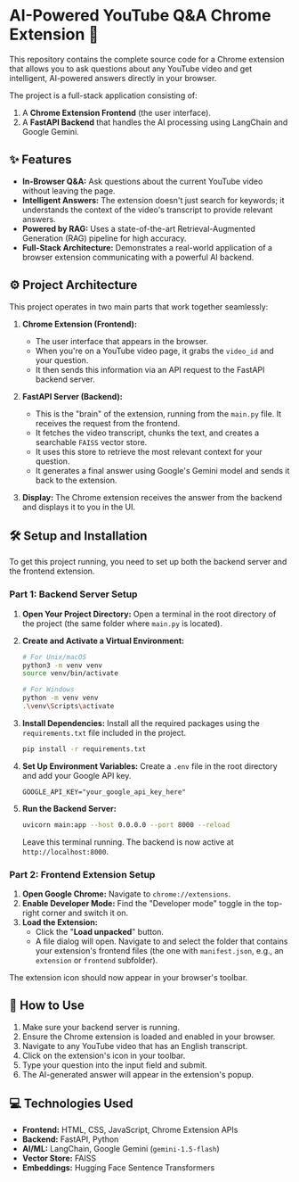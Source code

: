 
# AI-Powered YouTube Q&A Chrome Extension 🚀

This repository contains the complete source code for a Chrome extension that allows you to ask questions about any YouTube video and get intelligent, AI-powered answers directly in your browser.

The project is a full-stack application consisting of:
1.  A **Chrome Extension Frontend** (the user interface).
2.  A **FastAPI Backend** that handles the AI processing using LangChain and Google Gemini.

## ✨ Features

- **In-Browser Q&A:** Ask questions about the current YouTube video without leaving the page.
- **Intelligent Answers:** The extension doesn't just search for keywords; it understands the context of the video's transcript to provide relevant answers.
- **Powered by RAG:** Uses a state-of-the-art Retrieval-Augmented Generation (RAG) pipeline for high accuracy.
- **Full-Stack Architecture:** Demonstrates a real-world application of a browser extension communicating with a powerful AI backend.

## ⚙️ Project Architecture

This project operates in two main parts that work together seamlessly:

1.  **Chrome Extension (Frontend):**
    - The user interface that appears in the browser.
    - When you're on a YouTube video page, it grabs the `video_id` and your question.
    - It then sends this information via an API request to the FastAPI backend server.

2.  **FastAPI Server (Backend):**
    - This is the "brain" of the extension, running from the `main.py` file. It receives the request from the frontend.
    - It fetches the video transcript, chunks the text, and creates a searchable `FAISS` vector store.
    - It uses this store to retrieve the most relevant context for your question.
    - It generates a final answer using Google's Gemini model and sends it back to the extension.

3.  **Display:** The Chrome extension receives the answer from the backend and displays it to you in the UI.

## 🛠️ Setup and Installation

To get this project running, you need to set up both the backend server and the frontend extension.

### Part 1: Backend Server Setup

1.  **Open Your Project Directory:**
    Open a terminal in the root directory of the project (the same folder where `main.py` is located).

2.  **Create and Activate a Virtual Environment:**
    ```bash
    # For Unix/macOS
    python3 -m venv venv
    source venv/bin/activate

    # For Windows
    python -m venv venv
    .\venv\Scripts\activate
    ```

3.  **Install Dependencies:**
    Install all the required packages using the `requirements.txt` file included in the project.
    ```bash
    pip install -r requirements.txt
    ```

4.  **Set Up Environment Variables:**
    Create a `.env` file in the root directory and add your Google API key.
    ```
    GOOGLE_API_KEY="your_google_api_key_here"
    ```

5.  **Run the Backend Server:**
    ```bash
    uvicorn main:app --host 0.0.0.0 --port 8000 --reload
    ```
    Leave this terminal running. The backend is now active at `http://localhost:8000`.

### Part 2: Frontend Extension Setup

1.  **Open Google Chrome:** Navigate to `chrome://extensions`.
2.  **Enable Developer Mode:** Find the "Developer mode" toggle in the top-right corner and switch it on.
3.  **Load the Extension:**
    - Click the "**Load unpacked**" button.
    - A file dialog will open. Navigate to and select the folder that contains your extension's frontend files (the one with `manifest.json`, e.g., an `extension` or `frontend` subfolder).

The extension icon should now appear in your browser's toolbar.

## 🚀 How to Use

1.  Make sure your backend server is running.
2.  Ensure the Chrome extension is loaded and enabled in your browser.
3.  Navigate to any YouTube video that has an English transcript.
4.  Click on the extension's icon in your toolbar.
5.  Type your question into the input field and submit.
6.  The AI-generated answer will appear in the extension's popup.

## 💻 Technologies Used

- **Frontend:** HTML, CSS, JavaScript, Chrome Extension APIs
- **Backend:** FastAPI, Python
- **AI/ML:** LangChain, Google Gemini (`gemini-1.5-flash`)
- **Vector Store:** FAISS
- **Embeddings:** Hugging Face Sentence Transformers
